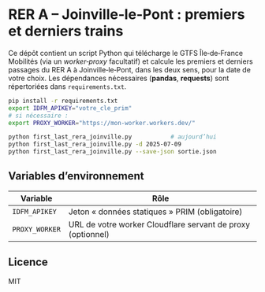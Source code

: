 
# RER A – Joinville‐le‐Pont : premiers et derniers trains

Ce dépôt contient un script Python qui télécharge le GTFS Île‑de‑France Mobilités (via un *worker‑proxy* facultatif) et calcule les premiers et derniers passages du RER A à Joinville‑le‑Pont, dans les deux sens, pour la date de votre choix. Les dépendances nécessaires (**pandas**, **requests**) sont répertoriées dans `requirements.txt`.

```bash
pip install -r requirements.txt
export IDFM_APIKEY="votre_cle_prim"
# si nécessaire :
export PROXY_WORKER="https://mon-worker.workers.dev/"

python first_last_rera_joinville.py           # aujourd’hui
python first_last_rera_joinville.py -d 2025-07-09
python first_last_rera_joinville.py --save-json sortie.json
```

## Variables d’environnement

| Variable        | Rôle                                                             |
|-----------------|------------------------------------------------------------------|
| `IDFM_APIKEY`   | Jeton « données statiques » PRIM (obligatoire)                  |
| `PROXY_WORKER`  | URL de votre worker Cloudflare servant de proxy (optionnel)     |

## Licence

MIT
